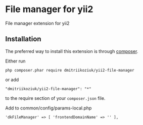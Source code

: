 File manager for yii2
========================
File manager extension for yii2

Installation
------------

The preferred way to install this extension is through [composer](http://getcomposer.org/download/).

Either run

```
php composer.phar require dmitriikoziuk/yii2-file-manager
```

or add

```
"dmitriikoziuk/yii2-file-manager": "*"
```

to the require section of your `composer.json` file.

Add to common/config/params-local.php

``
'dkFileManager' => [
    'frontendDomainName' => ''
],
``